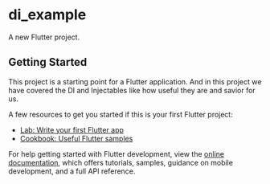 # di_example

A new Flutter project.

## Getting Started

This project is a starting point for a Flutter application.
And in this project we have covered the DI and Injectables like how useful they are and savior for us.

A few resources to get you started if this is your first Flutter project:

- [Lab: Write your first Flutter app](https://docs.flutter.dev/get-started/codelab)
- [Cookbook: Useful Flutter samples](https://docs.flutter.dev/cookbook)

For help getting started with Flutter development, view the
[online documentation](https://docs.flutter.dev/), which offers tutorials,
samples, guidance on mobile development, and a full API reference.
